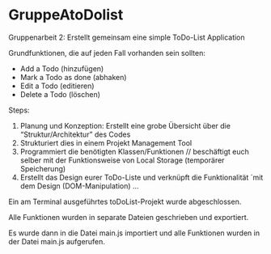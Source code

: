 # GruppeAtoDolist




Gruppenarbeit 2: Erstellt gemeinsam eine simple ToDo-List Application

Grundfunktionen, die auf jeden Fall vorhanden sein sollten:

- Add a Todo (hinzufügen)
- Mark a Todo as done (abhaken)
- Edit a Todo (editieren)
- Delete a Todo (löschen)

Steps:

1. Planung und Konzeption: Erstellt eine grobe Übersicht über die “Struktur/Architektur” des Codes
2. Strukturiert dies in einem Projekt Management Tool
3. Programmiert die benötigten Klassen/Funktionen // beschäftigt euch selber mit der Funktionsweise von Local Storage (temporärer Speicherung)
4. Erstellt das Design eurer ToDo-Liste und verknüpft die Funktionalität ´mit dem Design (DOM-Manipulation) ...

Ein am Terminal ausgeführtes toDoList-Projekt wurde abgeschlossen. 

Alle Funktionen wurden in separate Dateien geschrieben und exportiert. 

Es wurde dann in die Datei main.js importiert und alle Funktionen wurden in der Datei main.js aufgerufen.
